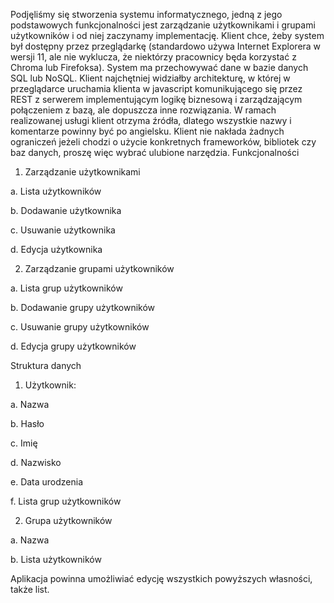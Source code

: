 Podjęliśmy się stworzenia systemu informatycznego, jedną z jego podstawowych funkcjonalności jest
zarządzanie użytkownikami i grupami użytkowników i od niej zaczynamy implementację. Klient chce,
żeby system był dostępny przez przeglądarkę (standardowo używa Internet Explorera w wersji 11, ale nie
wyklucza, że niektórzy pracownicy będa korzystać z Chroma lub Firefoksa). System ma przechowywać
dane w bazie danych SQL lub NoSQL. Klient najchętniej widziałby architekturę, w której w przeglądarce
uruchamia klienta w javascript komunikującego się przez REST z serwerem implementującym logikę
biznesową i zarządzającym połączeniem z bazą, ale dopuszcza inne rozwiązania. W ramach
realizowanej usługi klient otrzyma źródła, dlatego wszystkie nazwy i komentarze powinny być po
angielsku. Klient nie nakłada żadnych ograniczeń jeżeli chodzi o użycie konkretnych frameworków,
bibliotek czy baz danych, proszę więc wybrać ulubione narzędzia.
Funkcjonalności
1. Zarządzanie użytkownikami

a. Lista użytkowników

b. Dodawanie użytkownika

c. Usuwanie użytkownika

d. Edycja użytkownika

2. Zarządzanie grupami użytkowników

a. Lista grup użytkowników

b. Dodawanie grupy użytkowników

c. Usuwanie grupy użytkowników

d. Edycja grupy użytkowników

Struktura danych

1. Użytkownik:

a. Nazwa

b. Hasło

c. Imię

d. Nazwisko

e. Data urodzenia

f. Lista grup użytkowników

2. Grupa użytkowników

a. Nazwa

b. Lista użytkowników

Aplikacja powinna umożliwiać edycję wszystkich powyższych własności, także list.

